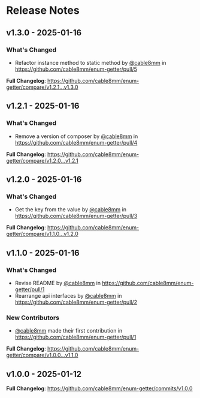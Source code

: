# Release Notes

## v1.3.0 - 2025-01-16

### What's Changed

* Refactor instance method to static method by [@cable8mm](https://github.com/cable8mm) in https://github.com/cable8mm/enum-getter/pull/5

**Full Changelog**: https://github.com/cable8mm/enum-getter/compare/v1.2.1...v1.3.0

## v1.2.1 - 2025-01-16

### What's Changed

* Remove a version of composer by [@cable8mm](https://github.com/cable8mm) in https://github.com/cable8mm/enum-getter/pull/4

**Full Changelog**: https://github.com/cable8mm/enum-getter/compare/v1.2.0...v1.2.1

## v1.2.0 - 2025-01-16

### What's Changed

* Get the key from the value by [@cable8mm](https://github.com/cable8mm) in https://github.com/cable8mm/enum-getter/pull/3

**Full Changelog**: https://github.com/cable8mm/enum-getter/compare/v1.1.0...v1.2.0

## v1.1.0 - 2025-01-16

### What's Changed

* Revise README by [@cable8mm](https://github.com/cable8mm) in https://github.com/cable8mm/enum-getter/pull/1
* Rearrange api interfaces by [@cable8mm](https://github.com/cable8mm) in https://github.com/cable8mm/enum-getter/pull/2

### New Contributors

* [@cable8mm](https://github.com/cable8mm) made their first contribution in https://github.com/cable8mm/enum-getter/pull/1

**Full Changelog**: https://github.com/cable8mm/enum-getter/compare/v1.0.0...v1.1.0

## v1.0.0 - 2025-01-12

**Full Changelog**: https://github.com/cable8mm/enum-getter/commits/v1.0.0
